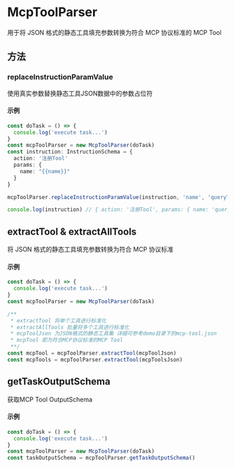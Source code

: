 # McpToolParser

用于将 JSON 格式的静态工具填充参数转换为符合 MCP 协议标准的 MCP Tool

## 方法

### replaceInstructionParamValue

使用真实参数替换静态工具JSON数据中的参数占位符

#### 示例

```typescript
const doTask = () => {
  console.log('execute task...')
}
const mcpToolParser = new McpToolParser(doTask)
const instruction: InstructionSchema = {
  action: '注册Tool'
  params: {
    name: "{{name}}"
  }
}

mcpToolParser.replaceInstructionParamValue(instruction, 'name', 'queryTool')

console.log(instruction) // { action: '注册Tool', params: { name: 'queryTool' } }
```

## extractTool & extractAllTools

将 JSON 格式的静态工具填充参数转换为符合 MCP 协议标准

#### 示例

```typescript
const doTask = () => {
  console.log('execute task...')
}
const mcpToolParser = new McpToolParser(doTask)

/**
 * extractTool 将单个工具进行标准化
 * extractAllTools 批量将多个工具进行标准化
 * mcpToolJson 为JSON格式的静态工具集 详细可参考demo目录下的mcp-tool.json
 * mcpTool 即为符合MCP协议标准的MCP Tool
 **/
const mcpTool = mcpToolParser.extractTool(mcpToolJson)
const mcpTools = mcpToolParser.extractTool(mcpToolsJson)
```

## getTaskOutputSchema

获取MCP Tool OutputSchema

#### 示例

```typescript
const doTask = () => {
  console.log('execute task...')
}
const mcpToolParser = new McpToolParser(doTask)
const taskOutputSchema = mcpToolParser.getTaskOutputSchema()
```
